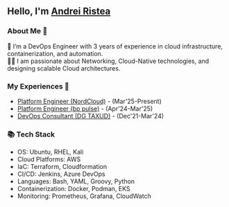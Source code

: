## Hello, I'm [Andrei Ristea](https://www.linkedin.com/in/andreicatalinristea/)

### About Me 🚀
🌱 I’m a DevOps Engineer with 3 years of experience in cloud infrastructure, containerization, and automation. </br>
👨‍💻  I am passionate about Networking, Cloud-Native technologies, and designing scalable Cloud architectures. </br>


### My Experiences 🙌
- [Platform Engineer (NordCloud)](https://nordcloud.com/blog/pes-automation-platform-launch/) - (Mar'25-Present)
- [Platform Engineer (bp pulse)](https://www.bppulse.co.uk/public-ev-charging) - (Apr'24-Mar'25)
- [DevOps Consultant (DG TAXUD)](https://commission.europa.eu/about/departments-and-executive-agencies/taxation-and-customs-union_en/) - (Dec'21-Mar'24)


### 📚 Tech Stack
- OS: Ubuntu, RHEL, Kali
- Cloud Platforms: AWS
- IaC: Terraform, Cloudformation
- CI/CD: Jenkins, Azure DevOps
- Languages: Bash, YAML, Groovy, Python
- Containerization: Docker, Podman, EKS
- Monitoring: Prometheus, Grafana, CloudWatch


<!---
andreiristeaa/andreiristeaa is a ✨ special ✨ repository because its `README.md` (this file) appears on your GitHub profile.
You can click the Preview link to take a look at your changes.
--->
